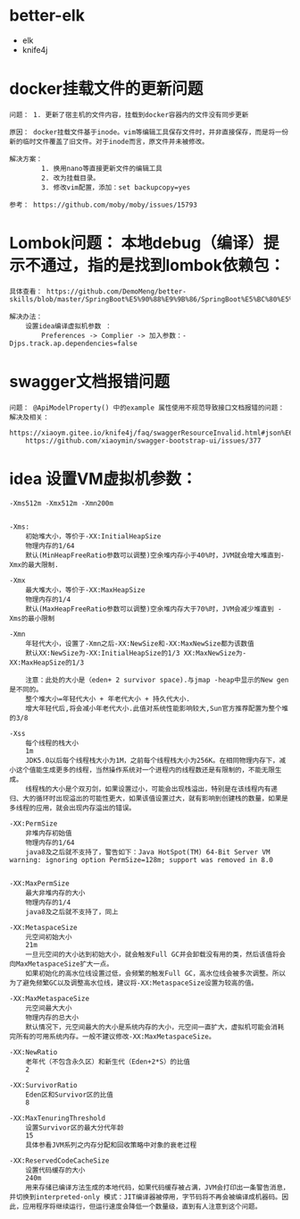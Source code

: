 # better-elk

- elk
- knife4j



# docker挂载文件的更新问题

    问题： 1. 更新了宿主机的文件内容，挂载到docker容器内的文件没有同步更新
    
    原因： docker挂载文件基于inode。vim等编辑工具保存文件时，并非直接保存，而是将一份新的临时文件覆盖了旧文件。对于inode而言，原文件并未被修改。
   
    解决方案：
            1. 换用nano等直接更新文件的编辑工具
            2. 改为挂载目录。
            3. 修改vim配置，添加：set backupcopy=yes

    参考： https://github.com/moby/moby/issues/15793


# Lombok问题： 本地debug（编译）提示不通过，指的是找到lombok依赖包：
    
    具体查看： https://github.com/DemoMeng/better-skills/blob/master/SpringBoot%E5%90%88%E9%9B%86/SpringBoot%E5%BC%80%E5%8F%91%E9%81%87%E5%88%B0%E9%97%AE%E9%A2%98.md
    
    解决办法： 
        设置idea编译虚拟机参数 ： 
            Preferences -> Complier -> 加入参数：-Djps.track.ap.dependencies=false


# swagger文档报错问题
    
    问题： @ApiModelProperty() 中的example 属性使用不规范导致接口文档报错的问题： 
    解决及相关： 
        https://xiaoym.gitee.io/knife4j/faq/swaggerResourceInvalid.html#json%E6%A0%BC%E5%BC%8F%E9%9D%9E%E6%B3%95
        https://github.com/xiaoymin/swagger-bootstrap-ui/issues/377


# idea 设置VM虚拟机参数：
    
    -Xms512m -Xmx512m -Xmn200m


    -Xms:	
        初始堆大小，等价于-XX:InitialHeapSize	
        物理内存的1/64
        默认(MinHeapFreeRatio参数可以调整)空余堆内存小于40%时，JVM就会增大堆直到-Xmx的最大限制.

    -Xmx
        最大堆大小，等价于-XX:MaxHeapSize	
        物理内存的1/4	
        默认(MaxHeapFreeRatio参数可以调整)空余堆内存大于70%时，JVM会减少堆直到 -Xms的最小限制

    -Xmn
        年轻代大小，设置了-Xmn之后-XX:NewSize和-XX:MaxNewSize都为该数值  
        默认XX:NewSize为-XX:InitialHeapSize的1/3 XX:MaxNewSize为-XX:MaxHeapSize的1/3

        注意：此处的大小是（eden+ 2 survivor space).与jmap -heap中显示的New gen是不同的。
        整个堆大小=年轻代大小 + 年老代大小 + 持久代大小.
        增大年轻代后,将会减小年老代大小.此值对系统性能影响较大,Sun官方推荐配置为整个堆的3/8

    -Xss
        每个线程的栈大小	
        1m	
        JDK5.0以后每个线程栈大小为1M，之前每个线程栈大小为256K。在相同物理内存下，减小这个值能生成更多的线程，当然操作系统对一个进程内的线程数还是有限制的，不能无限生成。
        线程栈的大小是个双刃剑，如果设置过小，可能会出现栈溢出，特别是在该线程内有递归、大的循环时出现溢出的可能性更大，如果该值设置过大，就有影响到创建栈的数量，如果是多线程的应用，就会出现内存溢出的错误。

    -XX:PermSize	
        非堆内存初始值	
        物理内存的1/64
        java8及之后就不支持了，警告如下：Java HotSpot(TM) 64-Bit Server VM warning: ignoring option PermSize=128m; support was removed in 8.0


    -XX:MaxPermSize	
        最大非堆内存的大小	
        物理内存的1/4	
        java8及之后就不支持了，同上

    -XX:MetaspaceSize	
        元空间初始大小	
        21m	
        一旦元空间的大小达到初始大小，就会触发Full GC并会卸载没有用的类，然后该值将会向MaxMetaspaceSize扩大一点。
        如果初始化的高水位线设置过低，会频繁的触发Full GC，高水位线会被多次调整。所以为了避免频繁GC以及调整高水位线，建议将-XX:MetaspaceSize设置为较高的值。

    -XX:MaxMetaspaceSize	
        元空间最大大小	
        物理内存的总大小	
        默认情况下，元空间最大的大小是系统内存的大小，元空间一直扩大，虚拟机可能会消耗完所有的可用系统内存。一般不建议修改-XX:MaxMetaspaceSize。

    -XX:NewRatio	
        老年代（不包含永久区）和新生代（Eden+2*S）的比值	
        2	 

    -XX:SurvivorRatio	
        Eden区和Survivor区的比值	
        8	 

    -XX:MaxTenuringThreshold	
        设置Survivor区的最大分代年龄	
        15	
        具体参看JVM系列之内存分配和回收策略中对象的衰老过程

    -XX:ReservedCodeCacheSize	
        设置代码缓存的大小	
        240m	
        用来存储已编译方法生成的本地代码，如果代码缓存被占满，JVM会打印出一条警告消息，并切换到interpreted-only 模式：JIT编译器被停用，字节码将不再会被编译成机器码。因此，应用程序将继续运行，但运行速度会降低一个数量级，直到有人注意到这个问题。


